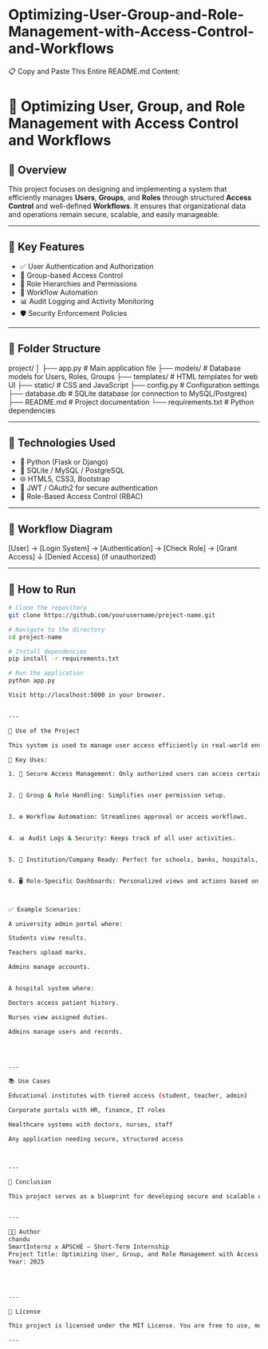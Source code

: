 # Optimizing-User-Group-and-Role-Management-with-Access-Control-and-Workflows

📋 Copy and Paste This Entire README.md Content:

# 🔐 Optimizing User, Group, and Role Management with Access Control and Workflows

## 📘 Overview

This project focuses on designing and implementing a system that efficiently manages **Users**, **Groups**, and **Roles** through structured **Access Control** and well-defined **Workflows**. It ensures that organizational data and operations remain secure, scalable, and easily manageable.

---

## 🧩 Key Features

- ✅ User Authentication and Authorization  
- 👥 Group-based Access Control  
- 🔑 Role Hierarchies and Permissions  
- 🔄 Workflow Automation  
- 📊 Audit Logging and Activity Monitoring  
- 🛡️ Security Enforcement Policies

---

## 📁 Folder Structure

project/ │ ├── app.py                   # Main application file ├── models/                  # Database models for Users, Roles, Groups ├── templates/               # HTML templates for web UI ├── static/                  # CSS and JavaScript ├── config.py                # Configuration settings ├── database.db              # SQLite database (or connection to MySQL/Postgres) ├── README.md                # Project documentation └── requirements.txt         # Python dependencies

---

## 🔧 Technologies Used

- 🐍 Python (Flask or Django)
- 💽 SQLite / MySQL / PostgreSQL
- 🌐 HTML5, CSS3, Bootstrap
- 🔐 JWT / OAuth2 for secure authentication
- 📜 Role-Based Access Control (RBAC)

---

## 🔄 Workflow Diagram

[User] → [Login System] → [Authentication] → [Check Role] → [Grant Access] ↓ [Denied Access] (if unauthorized)

---

## 🚀 How to Run

```bash
# Clone the repository
git clone https://github.com/yourusername/project-name.git

# Navigate to the directory
cd project-name

# Install dependencies
pip install -r requirements.txt

# Run the application
python app.py

Visit http://localhost:5000 in your browser.


---

🧠 Use of the Project

This system is used to manage user access efficiently in real-world environments by assigning permissions and workflows based on roles and groups.

🎯 Key Uses:

1. 🔐 Secure Access Management: Only authorized users can access certain features.


2. 👥 Group & Role Handling: Simplifies user permission setup.


3. ⚙️ Workflow Automation: Streamlines approval or access workflows.


4. 📊 Audit Logs & Security: Keeps track of all user activities.


5. 🏫 Institution/Company Ready: Perfect for schools, banks, hospitals, companies.


6. 🖥️ Role-Specific Dashboards: Personalized views and actions based on role.



✅ Example Scenarios:

A university admin portal where:

Students view results.

Teachers upload marks.

Admins manage accounts.


A hospital system where:

Doctors access patient history.

Nurses view assigned duties.

Admins manage users and records.




---

📚 Use Cases

Educational institutes with tiered access (student, teacher, admin)

Corporate portals with HR, finance, IT roles

Healthcare systems with doctors, nurses, staff

Any application needing secure, structured access



---

📌 Conclusion

This project serves as a blueprint for developing secure and scalable user-role systems. It enhances control over application security and simplifies operations with workflow automation and access control mechanisms.


---

👩‍💻 Author
chandu
SmartInternz x APSCHE – Short-Term Internship
Project Title: Optimizing User, Group, and Role Management with Access Control and Workflows
Year: 2025




---

📜 License

This project is licensed under the MIT License. You are free to use, modify, and distribute it.

---
